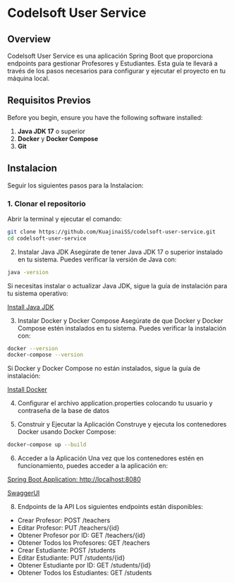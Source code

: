 # Codelsoft User Service

## Overview

Codelsoft User Service es una aplicación Spring Boot que proporciona endpoints para gestionar Profesores y Estudiantes. Esta guía te llevará a través de los pasos necesarios para configurar y ejecutar el proyecto en tu máquina local.

## Requisitos Previos

Before you begin, ensure you have the following software installed:

1. **Java JDK 17** o superior
2. **Docker** y **Docker Compose**
3. **Git**

## Instalacion

Seguir los siguientes pasos para la Instalacion:

### 1. Clonar el repositorio

Abrir la terminal y ejecutar el comando:

```sh
git clone https://github.com/KuajinaiSS/codelsoft-user-service.git
cd codelsoft-user-service
```

2. Instalar Java JDK
Asegúrate de tener Java JDK 17 o superior instalado en tu sistema. Puedes verificar la versión de Java con:

```sh
java -version
```
Si necesitas instalar o actualizar Java JDK, sigue la guía de instalación para tu sistema operativo:

[Install Java JDK](https://www.oracle.com/cl/java/technologies/downloads/#java21)

3. Instalar Docker y Docker Compose
Asegúrate de que Docker y Docker Compose estén instalados en tu sistema. Puedes verificar la instalación con:

```sh
docker --version
docker-compose --version
```

Si Docker y Docker Compose no están instalados, sigue la guía de instalación:

[Install Docker](https://docs.docker.com/desktop/install/windows-install/)


4. Configurar el archivo application.properties colocando tu usuario y contraseña de la base de datos

5. Construir y Ejecutar la Aplicación
Construye y ejecuta los contenedores Docker usando Docker Compose:

```sh
docker-compose up --build
```

6. Acceder a la Aplicación
Una vez que los contenedores estén en funcionamiento, puedes acceder a la aplicación en:

[Spring Boot Application: http://localhost:8080](http://localhost:8080/api/)

[SwaggerUI](http://localhost:8080/swagger-ui/index.html#/)

8. Endpoints de la API
Los siguientes endpoints están disponibles:

* Crear Profesor: POST /teachers
* Editar Profesor: PUT /teachers/{id}
* Obtener Profesor por ID: GET /teachers/{id}
* Obtener Todos los Profesores: GET /teachers
* Crear Estudiante: POST /students
* Editar Estudiante: PUT /students/{id}
* Obtener Estudiante por ID: GET /students/{id}
* Obtener Todos los Estudiantes: GET /students
